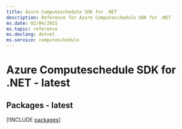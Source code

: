 ```yaml
---
title: Azure Computeschedule SDK for .NET
description: Reference for Azure Computeschedule SDK for .NET
ms.date: 02/04/2025
ms.topic: reference
ms.devlang: dotnet
ms.service: computeschedule
---
```

# Azure Computeschedule SDK for .NET - latest
## Packages - latest
[!INCLUDE [packages](computeschedule-index.md)]